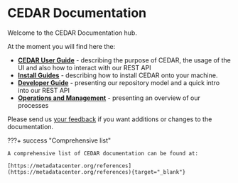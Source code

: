 # CEDAR Documentation

Welcome to the CEDAR Documentation hub.

At the moment you will find here the:

* [**CEDAR User Guide**](user-overview.md) - describing the purpose of CEDAR, the usage of the UI and also how to interact with our REST API
* [**Install Guides**](install-overview.md) - describing how to install CEDAR onto your machine.
* [**Developer Guide**](developer-overview.md) - presenting our repository model and a quick intro into our REST API
* [**Operations and Management**](operations-and-management.md) - presenting an overview of our processes

Please send us <a href="mailto:cedar-support@metadatacenter.org">your feedback</a> if you want additions or changes to the documentation.

???+ success "Comprehensive list"

    A comprehensive list of CEDAR documentation can be found at:
    
    [https://metadatacenter.org/references](https://metadatacenter.org/references){target="_blank"}

